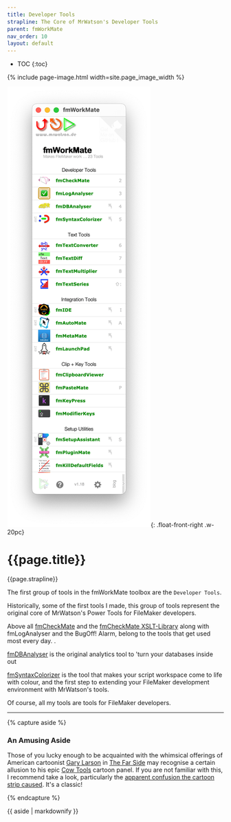 ```yaml
---
title: Developer Tools
strapline: The Core of MrWatson's Developer Tools
parent: fmWorkMate
nav_order: 10
layout: default
---
```

- TOC
{:toc}

{% include page-image.html width=site.page_image_width %}

[![fmWorkMate Toolbox Screenshot](/assets/images/fmworkmate-toolbox-screenshot.png)](https://github.com/mrwatson-de/fmWorkMate){: .float-front-right .w-20pc}

# {{page.title}}

{{page.strapline}}

The first group of tools in the fmWorkMate toolbox are the `Developer Tools`.

Historically, some of the first tools I made, this group of tools represent the original core of MrWatson's Power Tools for FileMaker developers.

Above all [fmCheckMate](fmcheckmate.html) and the [fmCheckMate XSLT-Library](fmcheckmate-xslt-library.html) along with fmLogAnalyser and the BugOff! Alarm, belong to the tools that get used most every day. .

[fmDBAnalyser](fmdbanalyser.html) is the original analytics tool to 'turn your databases inside out

[fmSyntaxColorizer](fmsyntaxcolorizer.html) is the tool that makes your script workspace come to life with colour, and the first step to extending your FileMaker development environment with MrWatson's tools.

Of course, all my tools are tools for FileMaker developers.

---

{% capture aside %}

### An Amusing Aside

Those of you lucky enough to be acquainted with the whimsical  offerings of American cartoonist [Gary Larson](https://g.co/kgs/511ZGgU) in [The Far Side](https://www.thefarside.com/) may recognise a certain allusion to his epic [Cow Tools](https://en.wikipedia.org/wiki/Cow_tools#/media/File:Cow_Tools_cartoon.png) cartoon panel. If you are not familiar with this, I recommend take a look, particularly the [apparent confusion the cartoon strip caused](https://en.wikipedia.org/wiki/The_Prehistory_of_The_Far_Side#Part_4:_Stimulus.E2.80.93Response:~:text=a%20few%20of%20his%20cartoons%20were%20controversial%20simply%20because%20they%20were%20hard%20to%20understand.%20a%20particular%20example%20was%20%22cow%20tools%2C%22). It's a classic!

{% endcapture %}<section class="fullwidth">{{ aside | markdownify }}</section>

